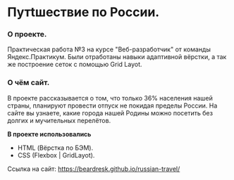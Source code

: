 # Путtшествие по России.

### О проекте.
Практическая работа №3 на курсе "Веб-разработчик" от команды Яндекс.Практикум. 
Были отработаны навыки адаптивной вёрстки, а так же построение сеток с помощью Grid Layot.


### О чём сайт.
В проекте рассказывается о том, что  только 36% населения нашей страны, планируют провести отпуск не покидая пределы России. 
На сайте вы узнаете, какие города нашей Родины можно посетить без долгих и мучительных перелётов. 

**В проекте использовались**
* HTML (Вёрстка по БЭМ).
* CSS (Flexbox | GridLayot).


Ccылка на сайт: https://beardresk.github.io/russian-travel/
